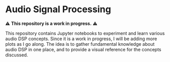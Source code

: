 # Audio Signal Processing

:warning: **This repository is a work in progress.** :warning:

This repository contains Jupyter notebooks to experiment and learn various audio DSP concepts. Since it is a work in progress, I will be adding more plots as I go along. The idea is to gather fundamental knowledge about audio DSP in one place, and to provide a visual reference for the concepts discussed.
